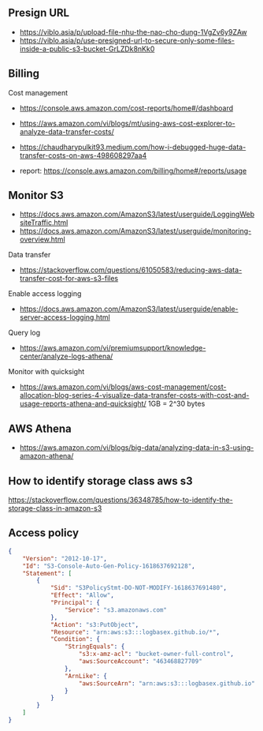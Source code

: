 ## Presign URL
- https://viblo.asia/p/upload-file-nhu-the-nao-cho-dung-1VgZv6y9ZAw
- https://viblo.asia/p/use-presigned-url-to-secure-only-some-files-inside-a-public-s3-bucket-GrLZDk8nKk0

## Billing

Cost management
- https://console.aws.amazon.com/cost-reports/home#/dashboard
- https://aws.amazon.com/vi/blogs/mt/using-aws-cost-explorer-to-analyze-data-transfer-costs/
- https://chaudharypulkit93.medium.com/how-i-debugged-huge-data-transfer-costs-on-aws-498608297aa4

- report: https://console.aws.amazon.com/billing/home#/reports/usage


## Monitor S3

- https://docs.aws.amazon.com/AmazonS3/latest/userguide/LoggingWebsiteTraffic.html
- https://docs.aws.amazon.com/AmazonS3/latest/userguide/monitoring-overview.html

Data transfer
- https://stackoverflow.com/questions/61050583/reducing-aws-data-transfer-cost-for-aws-s3-files

Enable access logging
- https://docs.aws.amazon.com/AmazonS3/latest/userguide/enable-server-access-logging.html

Query log
- https://aws.amazon.com/vi/premiumsupport/knowledge-center/analyze-logs-athena/

Monitor with quicksight
- https://aws.amazon.com/vi/blogs/aws-cost-management/cost-allocation-blog-series-4-visualize-data-transfer-costs-with-cost-and-usage-reports-athena-and-quicksight/
1GB = 2^30 bytes


## AWS Athena
- https://aws.amazon.com/vi/blogs/big-data/analyzing-data-in-s3-using-amazon-athena/

## How to identify storage class aws s3
https://stackoverflow.com/questions/36348785/how-to-identify-the-storage-class-in-amazon-s3

## Access policy
```json
{
    "Version": "2012-10-17",
    "Id": "S3-Console-Auto-Gen-Policy-1618637692128",
    "Statement": [
        {
            "Sid": "S3PolicyStmt-DO-NOT-MODIFY-1618637691480",
            "Effect": "Allow",
            "Principal": {
                "Service": "s3.amazonaws.com"
            },
            "Action": "s3:PutObject",
            "Resource": "arn:aws:s3:::logbasex.github.io/*",
            "Condition": {
                "StringEquals": {
                    "s3:x-amz-acl": "bucket-owner-full-control",
                    "aws:SourceAccount": "463468827709"
                },
                "ArnLike": {
                    "aws:SourceArn": "arn:aws:s3:::logbasex.github.io"
                }
            }
        }
    ]
}
```